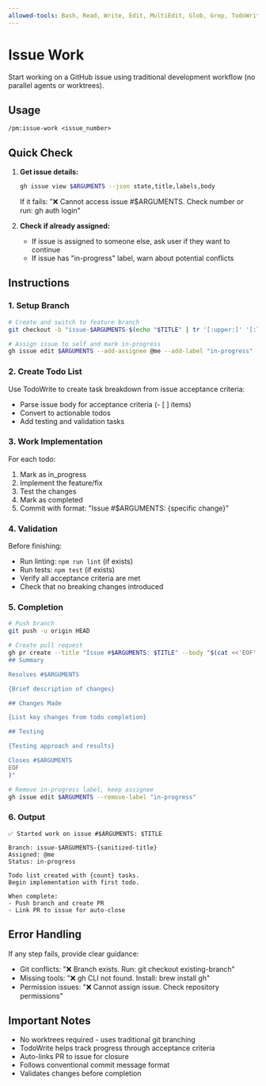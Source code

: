 ```yaml
---
allowed-tools: Bash, Read, Write, Edit, MultiEdit, Glob, Grep, TodoWrite, Task
---
```


# Issue Work

Start working on a GitHub issue using traditional development workflow (no parallel agents or worktrees).

## Usage

```
/pm:issue-work <issue_number>
```

## Quick Check

1. **Get issue details:**

   ```bash
   gh issue view $ARGUMENTS --json state,title,labels,body
   ```

   If it fails: "❌ Cannot access issue #$ARGUMENTS. Check number or run: gh auth login"

2. **Check if already assigned:**
   - If issue is assigned to someone else, ask user if they want to continue
   - If issue has "in-progress" label, warn about potential conflicts

## Instructions

### 1. Setup Branch

```bash
# Create and switch to feature branch
git checkout -b "issue-$ARGUMENTS-$(echo "$TITLE" | tr '[:upper:]' '[:lower:]' | sed 's/[^a-z0-9]/-/g' | sed 's/--*/-/g' | sed 's/^-\|-$//g')"

# Assign issue to self and mark in-progress
gh issue edit $ARGUMENTS --add-assignee @me --add-label "in-progress"
```

### 2. Create Todo List

Use TodoWrite to create task breakdown from issue acceptance criteria:

- Parse issue body for acceptance criteria (- [ ] items)
- Convert to actionable todos
- Add testing and validation tasks

### 3. Work Implementation

For each todo:

1. Mark as in_progress
2. Implement the feature/fix
3. Test the changes
4. Mark as completed
5. Commit with format: "Issue #$ARGUMENTS: {specific change}"

### 4. Validation

Before finishing:

- Run linting: `npm run lint` (if exists)
- Run tests: `npm test` (if exists)
- Verify all acceptance criteria are met
- Check that no breaking changes introduced

### 5. Completion

```bash
# Push branch
git push -u origin HEAD

# Create pull request
gh pr create --title "Issue #$ARGUMENTS: $TITLE" --body "$(cat <<'EOF'
## Summary

Resolves #$ARGUMENTS

{Brief description of changes}

## Changes Made

{List key changes from todo completion}

## Testing

{Testing approach and results}

Closes #$ARGUMENTS
EOF
)"

# Remove in-progress label, keep assignee
gh issue edit $ARGUMENTS --remove-label "in-progress"
```

### 6. Output

```
✅ Started work on issue #$ARGUMENTS: $TITLE

Branch: issue-$ARGUMENTS-{sanitized-title}
Assigned: @me
Status: in-progress

Todo list created with {count} tasks.
Begin implementation with first todo.

When complete:
- Push branch and create PR
- Link PR to issue for auto-close
```

## Error Handling

If any step fails, provide clear guidance:

- Git conflicts: "❌ Branch exists. Run: git checkout existing-branch"
- Missing tools: "❌ gh CLI not found. Install: brew install gh"
- Permission issues: "❌ Cannot assign issue. Check repository permissions"

## Important Notes

- No worktrees required - uses traditional git branching
- TodoWrite helps track progress through acceptance criteria
- Auto-links PR to issue for closure
- Follows conventional commit message format
- Validates changes before completion
